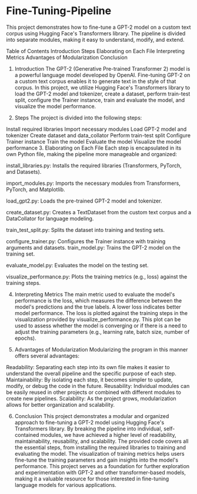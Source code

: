 # Fine-Tuning-Pipeline
This project demonstrates how to fine-tune a GPT-2 model on a custom text corpus using Hugging Face's Transformers library. The pipeline is divided into separate modules, making it easy to understand, modify, and extend.

Table of Contents
Introduction Steps Elaborating on Each File Interpreting Metrics Advantages of Modularization Conclusion

1. Introduction
The GPT-2 (Generative Pre-trained Transformer 2) model is a powerful language model developed by OpenAI. Fine-tuning GPT-2 on a custom text corpus enables it to generate text in the style of that corpus. In this project, we utilize Hugging Face's Transformers library to load the GPT-2 model and tokenizer, create a dataset, perform train-test split, configure the Trainer instance, train and evaluate the model, and visualize the model performance.

2. Steps
The project is divided into the following steps:

Install required libraries Import necessary modules Load GPT-2 model and tokenizer Create dataset and data_collator Perform train-test split Configure Trainer instance Train the model Evaluate the model Visualize the model performance 3. Elaborating on Each File Each step is encapsulated in its own Python file, making the pipeline more manageable and organized:

install_libraries.py: Installs the required libraries (Transformers, PyTorch, and Datasets).

import_modules.py: Imports the necessary modules from Transformers, PyTorch, and Matplotlib.

load_gpt2.py: Loads the pre-trained GPT-2 model and tokenizer.

create_dataset.py: Creates a TextDataset from the custom text corpus and a DataCollator for language modeling.

train_test_split.py: Splits the dataset into training and testing sets.

configure_trainer.py: Configures the Trainer instance with training arguments and datasets. train_model.py: Trains the GPT-2 model on the training set.

evaluate_model.py: Evaluates the model on the testing set.

visualize_performance.py: Plots the training metrics (e.g., loss) against the training steps.

4. Interpreting Metrics
The main metric used to evaluate the model's performance is the loss, which measures the difference between the model's predictions and the true labels. A lower loss indicates better model performance. The loss is plotted against the training steps in the visualization provided by visualize_performance.py. This plot can be used to assess whether the model is converging or if there is a need to adjust the training parameters (e.g., learning rate, batch size, number of epochs).

5. Advantages of Modularization
Modularizing the program in this manner offers several advantages:

Readability: Separating each step into its own file makes it easier to understand the overall pipeline and the specific purpose of each step. Maintainability: By isolating each step, it becomes simpler to update, modify, or debug the code in the future. Reusability: Individual modules can be easily reused in other projects or combined with different modules to create new pipelines. Scalability: As the project grows, modularization allows for better organization and scalability.

6. Conclusion
This project demonstrates a modular and organized approach to fine-tuning a GPT-2 model using Hugging Face's Transformers library. By breaking the pipeline into individual, self-contained modules, we have achieved a higher level of readability, maintainability, reusability, and scalability. The provided code covers all the essential steps, from installing the required libraries to training and evaluating the model. The visualization of training metrics helps users fine-tune the training parameters and gain insights into the model's performance. This project serves as a foundation for further exploration and experimentation with GPT-2 and other transformer-based models, making it a valuable resource for those interested in fine-tuning language models for various applications.
